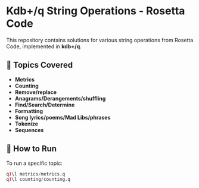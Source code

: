 # Kdb+/q String Operations - Rosetta Code

This repository contains solutions for various string operations from Rosetta Code, implemented in **kdb+/q**.

## 📌 Topics Covered
- **Metrics** 
- **Counting** 
- **Remove/replace**
- **Anagrams/Derangements/shuffling**
- **Find/Search/Determine**
- **Formatting**
- **Song lyrics/poems/Mad Libs/phrases**
- **Tokenize**
- **Sequences**


## 📜 How to Run
To run a specific topic:
```q
q)\l metrics/metrics.q  
q)\l counting/counting.q  
